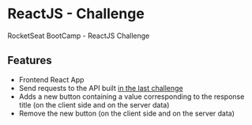 # ReactJS - Challenge
RocketSeat BootCamp - ReactJS Challenge

## Features
* Frontend React App
* Send requests to the API built [in the last challenge](https://github.com/GermainPereira/nodejs-challenge)
* Adds a new button containing a value corresponding to the response title (on the client side and on the server data)
* Remove the new button (on the client side and on the server data)
